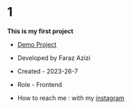 # 1

**This is my first project**

- [Demo Project](https://pouria-farahani-developer.github.io/Accordion-Menu-By-React/)

- Developed by Faraz Azizi
- Created - 2023-26-7

- Role - Frontend

- How to reach me : with my [instagram](https://www.instagram.com/faraz_azizi_developer/)
